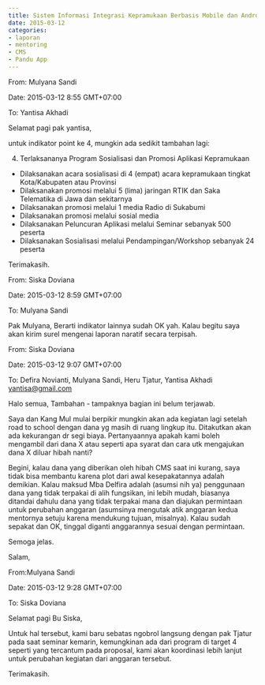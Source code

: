 ```yaml
---
title: Sistem Informasi Integrasi Kepramukaan Berbasis Mobile dan Android - Mentoring 12 Maret 2015
date: 2015-03-12
categories:
- laporan
- mentoring
- CMS
- Pandu App
---
```


From: Mulyana Sandi 

Date: 2015-03-12 8:55 GMT+07:00 

To: Yantisa Akhadi

Selamat pagi pak yantisa,

untuk indikator point ke 4, mungkin ada sedikit tambahan lagi: 

4. Terlaksananya Program Sosialisasi dan Promosi Aplikasi Kepramukaan

* Dilaksanakan acara sosialisasi di 4 (empat) acara kepramukaan tingkat Kota/Kabupaten atau Provinsi
* Dilaksanakan promosi melalui 5 (lima) jaringan RTIK dan Saka Telematika di Jawa dan sekitarnya
* Dilaksanakan promosi melalui 1 media Radio di Sukabumi
* Dilaksanakan promosi melalui sosial media
* Dilaksanakan Peluncuran Aplikasi melalui Seminar sebanyak 500 peserta
* Dilaksanakan Sosialisasi melalui Pendampingan/Workshop sebanyak 24 peserta

Terimakasih.


From: Siska Doviana 

Date: 2015-03-12 8:59 GMT+07:00 

To: Mulyana Sandi

Pak Mulyana, Berarti indikator lainnya sudah OK yah. Kalau begitu saya akan kirim surel mengenai laporan naratif secara terpisah.


From: Siska Doviana 

Date: 2015-03-12 9:07 GMT+07:00 

To: Defira Novianti, Mulyana Sandi, Heru Tjatur, Yantisa Akhadi <yantisa@gmail.com>

Halo semua, 
Tambahan - tampaknya bagian ini belum terjawab.

Saya dan Kang Mul mulai berpikir mungkin akan ada kegiatan lagi setelah road to school dengan dana yg masih di ruang lingkup itu. Ditakutkan akan ada kekurangan dr segi biaya. Pertanyaannya apakah kami boleh mengambil dari dana X atau seperti apa syarat dan cara utk mengajukan dana X diluar hibah nanti?

Begini, kalau dana yang diberikan oleh hibah CMS saat ini kurang, saya tidak bisa membantu karena plot dari awal kesepakatannya adalah demikian. 
Kalau maksud Mba Delfira adalah (asumsi nih ya) penggunaan dana yang tidak terpakai di alih fungsikan, ini lebih mudah, biasanya ditandai dahulu dana yang tidak terpakai mana dan diajukan permintaan untuk perubahan anggaran (asumsinya mengutak atik anggaran kedua mentornya setuju karena mendukung tujuan, misalnya). 
Kalau sudah sepakat dan OK, tinggal diganti anggarannya sesuai dengan permintaan.

Semoga jelas.

Salam,


From:Mulyana Sandi 

Date: 2015-03-12 9:28 GMT+07:00 

To: Siska Doviana

Selamat pagi Bu Siska,

Untuk hal tersebut, kami baru sebatas ngobrol langsung dengan pak Tjatur pada saat seminar kemarin, kemungkinan ada dari program di target 4 seperti yang tercantum pada proposal, kami akan koordinasi lebih lanjut untuk perubahan kegiatan dari anggaran tersebut.

Terimakasih.

